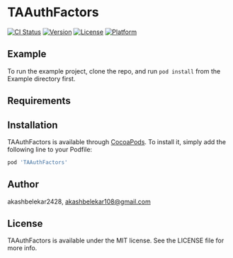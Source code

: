 # TAAuthFactors

[![CI Status](https://img.shields.io/travis/akashbelekar2428/TAAuthFactors.svg?style=flat)](https://travis-ci.org/akashbelekar2428/TAAuthFactors)
[![Version](https://img.shields.io/cocoapods/v/TAAuthFactors.svg?style=flat)](https://cocoapods.org/pods/TAAuthFactors)
[![License](https://img.shields.io/cocoapods/l/TAAuthFactors.svg?style=flat)](https://cocoapods.org/pods/TAAuthFactors)
[![Platform](https://img.shields.io/cocoapods/p/TAAuthFactors.svg?style=flat)](https://cocoapods.org/pods/TAAuthFactors)

## Example

To run the example project, clone the repo, and run `pod install` from the Example directory first.

## Requirements

## Installation

TAAuthFactors is available through [CocoaPods](https://cocoapods.org). To install
it, simply add the following line to your Podfile:

```ruby
pod 'TAAuthFactors'
```

## Author

akashbelekar2428, akashbelekar108@gmail.com

## License

TAAuthFactors is available under the MIT license. See the LICENSE file for more info.
